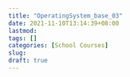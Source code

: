 ```yaml
---
title: "OperatingSystem_base_03"
date: 2021-11-10T13:14:39+08:00
lastmod:
tags: []
categories: [School Courses]
slug:
draft: true
---
```


